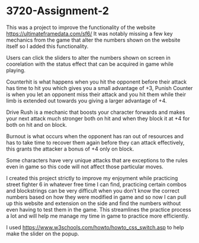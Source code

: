# 3720-Assignment-2

This was a project to improve the functionality of the website https://ultimateframedata.com/sf6/
It was notably missing a few key mechanics from the game that alter the numbers shown on the website itself so I added this functionality.

Users can click the sliders to alter the numbers shown on screen in coorelation with the status effect that can be acquired in game while playing.

Counterhit is what happens when you hit the opponent before their attack has time to hit you which gives you a small advantage of +3, Punish Counter is when you let an opponent miss their attack and you hit them while their limb is extended out towards you giving a larger advantage of +4.

Drive Rush is a mechanic that boosts your character forwards and makes your next attack much stronger both on hit and when they block it at +4 for both on hit and on block.

Burnout is what occurs when the opponent has ran out of resources and has to take time to recover them again before they can attack effectively, this grants the attacker a bonus of +4 only on block.

Some characters have very unique attacks that are exceptions to the rules even in game so this code will not affect those particular moves.

I created this project strictly to improve my enjoyment while practicing street fighter 6 in whatever free time I can find, practicing certain combos and blockstrings can be very difficult when you don't know the correct numbers based on how they were modified in game and so now I can pull up this website and extension on the side and find the numbers without even having to test them in the game. This streamlines the practice process a lot and will help me manage my time in game to practice more efficiently.


I used https://www.w3schools.com/howto/howto_css_switch.asp to help make the slider on the popup.
